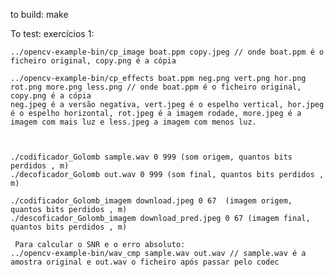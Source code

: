 to build: 
  make
 
To test:
	exercícios 1: 
	
    ../opencv-example-bin/cp_image boat.ppm copy.jpeg // onde boat.ppm é o ficheiro original, copy.png é a cópia
    
    ../opencv-example-bin/cp_effects boat.ppm neg.png vert.png hor.png rot.png more.png less.png // onde boat.ppm é o ficheiro original, copy.png é a cópia
    neg.jpeg é a versão negativa, vert.jpeg é o espelho vertical, hor.jpeg é o espelho horizontal, rot.jpeg é a imagem rodade, more.jpeg é a imagem com mais luz e less.jpeg a imagem com menos luz.
    
    
    
    ./codificador_Golomb sample.wav 0 999 (som origem, quantos bits perdidos , m)
    ./decoficador_Golomb out.wav 0 999 (som final, quantos bits perdidos , m)
    
    ./codificador_Golomb_imagem download.jpeg 0 67  (imagem origem, quantos bits perdidos , m)
    ./descoficador_Golomb_imagem download_pred.jpeg 0 67 (imagem final, quantos bits perdidos , m)

     Para calcular o SNR e o erro absoluto: 
    ../opencv-example-bin/wav_cmp sample.wav out.wav // sample.wav é a amostra original e out.wav o ficheiro após passar pelo codec


